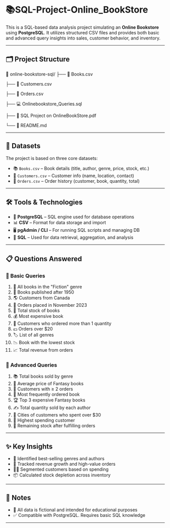 # 📚SQL-Project-Online_BookStore

This is a SQL-based data analysis project simulating an **Online Bookstore** using **PostgreSQL**. It utilizes structured CSV files and provides both basic and advanced query insights into sales, customer behavior, and inventory.

---

## 🗂️ Project Structure

📁 online-bookstore-sql/
├── 📄 Books.csv

├── 📄 Customers.csv

├── 📄 Orders.csv

├── 💻 Onlinebookstore_Queries.sql

├── 📘 SQL Project on OnlineBookStore.pdf

└── 📝 README.md


---

## 🧾 Datasets

The project is based on three core datasets:

- 📚 `Books.csv` – Book details (title, author, genre, price, stock, etc.)
- 👤 `Customers.csv` – Customer info (name, location, contact)
- 🛒 `Orders.csv` – Order history (customer, book, quantity, total)

---

## 🛠️ Tools & Technologies

- 🐘 **PostgreSQL** – SQL engine used for database operations
- 📊 **CSV** – Format for data storage and import
- 🖥️ **pgAdmin / CLI** – For running SQL scripts and managing DB
- 📝 **SQL** – Used for data retrieval, aggregation, and analysis

---

## 📋 Questions Answered

### 🔹 Basic Queries

1. 📖 All books in the "Fiction" genre  
2. 📅 Books published after 1950  
3. 🌎 Customers from Canada  
4. 📆 Orders placed in November 2023  
5. 🧮 Total stock of books  
6. 💰 Most expensive book  
7. 👥 Customers who ordered more than 1 quantity  
8. 💵 Orders over $20  
9. 🏷️ List of all genres  
10. 📉 Book with the lowest stock  
11. 📈 Total revenue from orders  

### 🔸 Advanced Queries

1. 📚 Total books sold by genre  
2. 🧙 Average price of Fantasy books  
3. 👥 Customers with ≥ 2 orders  
4. 🔁 Most frequently ordered book  
5. 🏆 Top 3 expensive Fantasy books  
6. ✍️ Total quantity sold by each author  
7. 🌆 Cities of customers who spent over $30  
8. 👑 Highest spending customer  
9. 🧾 Remaining stock after fulfilling orders  

---

## ✨ Key Insights

- 🧠 Identified best-selling genres and authors  
- 💸 Tracked revenue growth and high-value orders  
- 🧍‍♂️ Segmented customers based on spending  
- 📦 Calculated stock depletion across inventory  

---

## 📌 Notes

- 📁 All data is fictional and intended for educational purposes
- ✅ Compatible with PostgreSQL. Requires basic SQL knowledge

---


